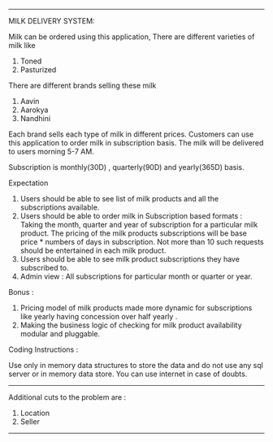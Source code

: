 ------------------------------------------------------------------------------------------------------------------------------------------------

MILK DELIVERY SYSTEM:

Milk can be ordered using this application, 
There are different varieties of milk like
1. Toned
2. Pasturized

There are different brands selling these milk
1. Aavin
2. Aarokya
3. Nandhini

Each brand sells each type of milk in different prices. Customers can use this application to order milk in subscription basis. 
The milk will be delivered to users morning 5-7 AM.

Subscription is monthly(30D) , quarterly(90D) and yearly(365D) basis.

Expectation
1. Users should be able to see list of milk products and all the subscriptions available.        
2. Users should be able to order milk in Subscription based formats :
        Taking the month, quarter and year of subscription for a particular milk product.
        The pricing of the milk products subscriptions will be base price * numbers of days in subscription.
        Not more than 10 such requests should be entertained in each milk product.
3. Users should be able to see milk product subscriptions they have subscribed to.
4. Admin view :
    All subscriptions for particular month or quarter or year.
    
Bonus :
1. Pricing model of milk products made more dynamic for subscriptions like yearly having concession over half yearly .
2. Making the business logic of checking for milk product availability modular and pluggable.

Coding Instructions :

Use only in memory data structures to store the data and do not use any sql server or in memory data store.
You can use internet in case of doubts.

------------------------------------------------------------------------------------------------------------------------------------------------

Additional cuts to the problem are :
1. Location
2. Seller

------------------------------------------------------------------------------------------------------------------------------------------------  